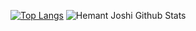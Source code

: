 [![Top Langs](https://github-readme-stats.vercel.app/api/top-langs/?username=oguzhanvarsak&theme=onedark)](https://github.com/oguzhanvarsak/github-readme-stats) ![Hemant Joshi Github Stats](https://github-readme-stats.vercel.app/api?username=oguzhanvarsak&show_icons=true&title_color=fff&icon_color=79ff97&text_color=9f9f9f&bg_color=151515)
